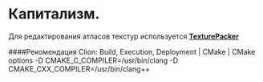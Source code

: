 # Капитализм.

Для редактирования атласов текстур используется **[TexturePacker](https://www.codeandweb.com/texturepacker)**


####Рекомендация
Clion: Build, Execution, Deployment | CMake | CMake options
-D CMAKE_C_COMPILER=/usr/bin/clang
-D CMAKE_CXX_COMPILER=/usr/bin/clang++
